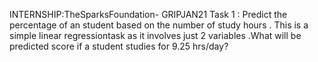 INTERNSHIP:TheSparksFoundation- GRIPJAN21
Task 1 : Predict the percentage of an student based on the number of study hours . This is a simple linear regressiontask as it involves just 2 variables .What will be predicted score if a student studies for 9.25 hrs/day?
